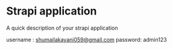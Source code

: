 # Strapi application

A quick description of your strapi application

username : shumailakayani059@gmail.com
password: admin123

